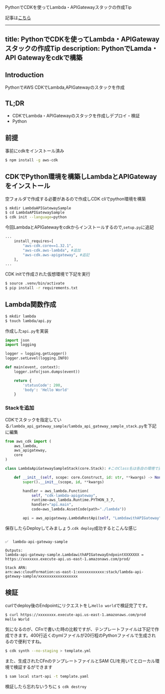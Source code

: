 
PythonでCDKを使ってLambda・APIGatewayスタックの作成Tip

記事は[こちら](https://code-recipies.netlify.com/tips/IaaS/cdk/lambda-apigateway)

---
title: PythonでCDKを使ってLambda・APIGatewayスタックの作成Tip
description: PythonでLamda・API Gatewayをcdkで構築
---

## Introduction
PythonでAWS CDKでLambda,APIGatewayのスタックを作成

## TL;DR
- CDKでLambda・APIGatewayのスタックを作成しデプロイ・検証
- Python

## 前提
事前にcdkをインストール済み

```sh title=cdkのインストール
$ npm install -g aws-cdk
```

## CDKでPython環境を構築しLambdaとAPIGatewayをインストール

空フォルダで作成する必要があるので作成しCDK cliでpython環境を構築

```sh title=cdk cliでpython環境の構築
$ mkdir LambdaAPIGatewaySample
$ cd LambdaAPIGatewaySample
$ cdk init --language=python
```

今回LambdaとAPIGatewayをcdkからインストールするので,`setup.py`に追記

```python title=setup.py
...
    install_requires=[
        "aws-cdk.core==1.32.1",
        "aws-cdk.aws-lambda", #追加
        "aws-cdk.aws-apigateway", #追記
    ],
...
```

CDK initで作成された仮想環境で下記を実行

```sh 
$ source .venv/bin/activate
$ pip install -r requirements.txt
```

## Lambda関数作成

```sh
$ mkdir lambda
$ touch lambda/api.py
```

作成した`api.py`を実装

```python title=api.py
import json
import logging

logger = logging.getLogger()
logger.setLevel(logging.INFO)

def main(event, context):
    logger.info(json.dumps(event))

    return {
        'statusCode': 200,
        'body': 'Hello World'
    }
```

### Stackを追加

CDKでスタックを指定している`/lambda_api_gateway_sample/lambda_api_gateway_sample_stack.py`を下記に編集

```python title=lambda_api_gateway_sample_stack.py
from aws_cdk import (
    aws_lambda,
    aws_apigateway,
    core
)

class LambdaApiGatewaySampleStack(core.Stack): #このClass名は各自の環境で変わるので注意

    def __init__(self, scope: core.Construct, id: str, **kwargs) -> None:
        super().__init__(scope, id, **kwargs)

        handler = aws_lambda.Function(
            self, "cdk-lambda-apigateway",
            runtime=aws_lambda.Runtime.PYTHON_3_7,
            handler="api.main",
            code=aws_lambda.AssetCode(path="./lambda"))

        api = aws_apigateway.LambdaRestApi(self, "LambdawithAPIGateway", handler=handler) #第二引数のAPIGatewayの命名は
```


保存したらDeployしてみましょう.`cdk deploy`成功するとこんな感じ

```title=deploy成功

✅  lambda-api-gateway-sample

Outputs:
lambda-api-gateway-sample.LambdawithAPIGatewayEndpointXXXXXXX = https://xxxxxxx.execute-api.us-east-1.amazonaws.com/prod/

Stack ARN:
arn:aws:cloudformation:us-east-1:xxxxxxxxxxxx:stack/lambda-api-gateway-sample/xxxxxxxxxxxxxxxxxx
```

## 検証

curlでdeploy後のEndpointにリクエストをし`Hello world`で検証完了です。

```sh 
$ curl https://xxxxxxxx.execute-api.us-east-1.amazonaws.com/prod
Hello World
```

気になるのが、CFnで書いた時の比較ですが、テンプレートファイルは下記で作成できます。400行近くのymlファイルが20行程のPythonファイルで生成されるので便利ですね。

```sh
$ cdk synth --no-staging > template.yml
```

また、生成されたCFnのテンプレートファイルとSAM CLIを用いてとローカル環境で検証するができます

```sh
$ sam local start-api -t template.yaml
```

検証したら忘れないうちに
`$ cdk destroy`

